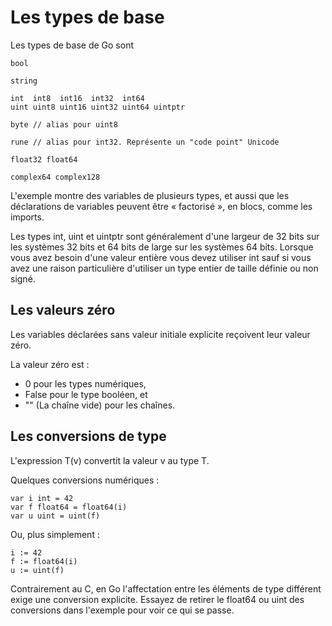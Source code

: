 # Les types de base
Les types de base de Go sont

    bool

    string

    int  int8  int16  int32  int64
    uint uint8 uint16 uint32 uint64 uintptr

    byte // alias pour uint8

    rune // alias pour int32. Représente un "code point" Unicode

    float32 float64

    complex64 complex128
    
L'exemple montre des variables de plusieurs types, et aussi que les déclarations de variables peuvent être « factorisé », en blocs, comme les imports.

Les types int, uint et uintptr sont généralement d'une largeur de 32 bits sur les systèmes 32 bits et 64 bits de large sur les systèmes 64 bits. Lorsque vous avez besoin d'une valeur entière vous devez utiliser int sauf si vous avez une raison particulière d'utiliser un type entier de taille définie ou non signé.

## Les valeurs zéro
Les variables déclarées sans valeur initiale explicite reçoivent leur valeur zéro.

La valeur zéro est :

- 0 pour les types numériques,
- False pour le type booléen, et
- "" (La chaîne vide) pour les chaînes.

## Les conversions de type
L'expression T(v) convertit la valeur v au type T.

Quelques conversions numériques :

    var i int = 42
    var f float64 = float64(i)
    var u uint = uint(f)
Ou, plus simplement :

    i := 42
    f := float64(i)
    u := uint(f)
Contrairement au C, en Go l'affectation entre les éléments de type différent exige une conversion explicite. Essayez de retirer le float64 ou uint des conversions dans l'exemple pour voir ce qui se passe.